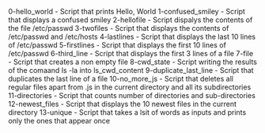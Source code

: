 0-hello_world - Script that prints Hello, World
1-confused_smiley - Script that displays a confused smiley
2-hellofile - Script dispalys the contents of the file /etc/passwd
3-twofiles - Script that displays the contents of /etc/passwd and /etc/hosts
4-lastlines - Script that displays the last 10 lines of /etc/passwd
5-firstlines - Script that displays the first 10 lines of /etc/passwd
6-third_line - Script that displays the first 3 lines of a file
7-file - Script that creates a non empty file
8-cwd_state - Script writing the results of the comaand ls -la into ls_cwd_content
9-duplicate_last_line - Script that duplicates the last line of a file
10-no_more_js - Script that deletes all regular files apart from .js in the current directory and all its subdirectories
11-directories - Script that counts number of directories and sub-directories
12-newest_files - Script that displays the 10 newest files in the current directory
13-unique - Script that takes a lsit of words as inputs and prints only the ones that appear once
